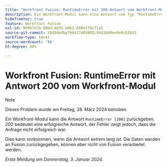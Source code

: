 ```yaml
---
title: "Workfront Fusion: RuntimeError mit 200-Antwort vom Workfront-Modul"
description: Ein Workfront-Modul kann eine Antwort vom Typ "RuntimeError [200]"zurückgeben. 200 bedeutet eine erfolgreiche Antwort, der Fehler zeigt jedoch, dass die Anfrage nicht erfolgreich war.
hidefromtoc: true
feature: Workfront Fusion
exl-id: 99967e3b-08bd-4035-b0b2-b90eff8cf1a1
source-git-commit: 58d9dedba766417d68892c94d18d0ee4e9c03b51
workflow-type: tm+mt
source-wordcount: '96'
ht-degree: 80%

---
```


# Workfront Fusion: RuntimeError mit Antwort 200 vom Workfront-Modul

>[!NOTE]
>
>Dieses Problem wurde am Freitag, 28. März 2024 behoben.

Ein Workfront-Modul kann die Antwort `RuntimeError [200]` zurückgeben. 200 bedeutet eine erfolgreiche Antwort, der Fehler zeigt jedoch, dass die Anfrage nicht erfolgreich war.

Dies kann vorkommen, wenn die Antwort extrem lang ist. Die Daten werden an Fusion zurückgegeben, können aber nicht von Fusion verarbeitet werden.

_Erste Meldung am Donnerstag, 3. Januar 2024._
